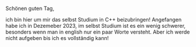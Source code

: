 Schönen guten Tag,

ich bin hier um mir das selbst Studium in C++ beizubringen!
Angefangen habe ich in Dezemeber 2023, im selbst Studium
ist es ein wenig schwerer, besonders wenn man in english
nur ein paar Worte  versteht. Aber ich werde nicht aufgeben
bis ich es vollständig kann!

<!---
Drysblood/Drysblood is a ✨ special ✨ repository because its `README.md` (this file) appears on your GitHub profile.
You can click the Preview link to take a look at your changes.
--->

